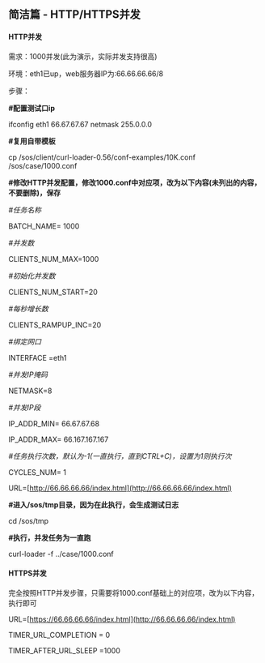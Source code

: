 ## 简洁篇 - HTTP/HTTPS并发

#### **HTTP并发**

需求：1000并发\(此为演示，实际并发支持很高\)

环境：eth1已up，web服务器IP为:66.66.66.66/8

步骤：

**\#配置测试口ip**

ifconfig eth1 66.67.67.67 netmask 255.0.0.0

**\#复用自带模板**

cp /sos/client/curl-loader-0.56/conf-examples/10K.conf /sos/case/1000.conf

**\#修改HTTP并发配置，修改1000.conf中对应项，改为以下内容\(未列出的内容，不要删除\)，保存**

_\#任务名称_

BATCH\_NAME= 1000

_\#并发数_

CLIENTS\_NUM\_MAX=1000

_\#初始化并发数_

CLIENTS\_NUM\_START=20

_\#每秒增长数_

CLIENTS\_RAMPUP\_INC=20

_\#绑定网口_

INTERFACE   =eth1

_\#并发IP掩码_

NETMASK=8

_\#并发IP段_

IP\_ADDR\_MIN= 66.67.67.68

IP\_ADDR\_MAX= 66.167.167.167

_\#任务执行次数，默认为-1\(一直执行，直到CTRL+C\)，设置为1则执行次_

CYCLES\_NUM= 1

URL=[http://66.66.66.66/index.html](http://66.66.66.66/index.html)

**\#进入/sos/tmp目录，因为在此执行，会生成测试日志**

cd /sos/tmp

**\#执行，并发任务为一直跑**

curl-loader -f ../case/1000.conf

#### **HTTPS并发**

完全按照HTTP并发步骤，只需要将1000.conf基础上的对应项，改为以下内容，执行即可

URL=[https://66.66.66.66/index.html](http://66.66.66.66/index.html)

TIMER\_URL\_COMPLETION = 0

TIMER\_AFTER\_URL\_SLEEP =1000

